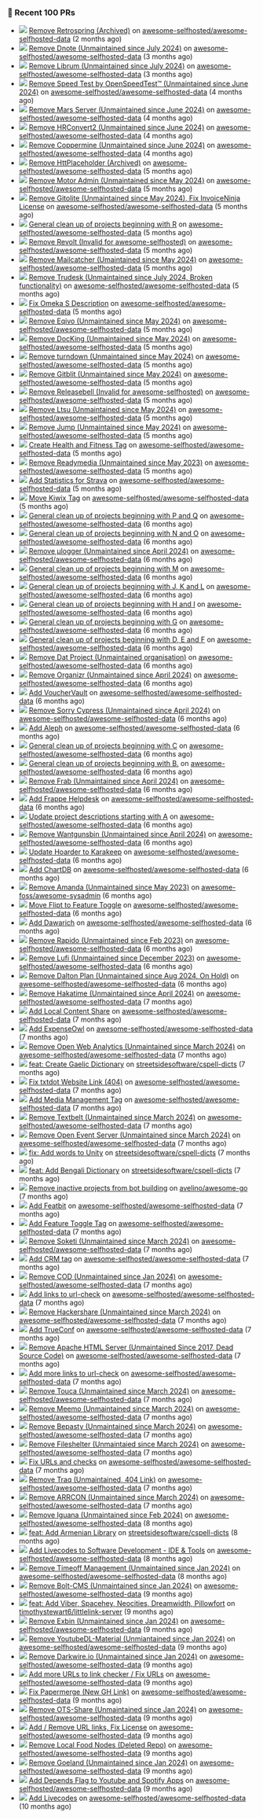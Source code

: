 ### 🔨 Recent 100 PRs

- ![](../assets/pr-merged.svg) [Remove Retrospring (Archived)](https://github.com/awesome-selfhosted/awesome-selfhosted-data/pull/1622) on [awesome-selfhosted/awesome-selfhosted-data](https://github.com/awesome-selfhosted/awesome-selfhosted-data) (2 months ago)
- ![](../assets/pr-merged.svg) [Remove Dnote (Unmaintained since July 2024)](https://github.com/awesome-selfhosted/awesome-selfhosted-data/pull/1476) on [awesome-selfhosted/awesome-selfhosted-data](https://github.com/awesome-selfhosted/awesome-selfhosted-data) (3 months ago)
- ![](../assets/pr-merged.svg) [Remove Librum (Unmaintained since July 2024)](https://github.com/awesome-selfhosted/awesome-selfhosted-data/pull/1475) on [awesome-selfhosted/awesome-selfhosted-data](https://github.com/awesome-selfhosted/awesome-selfhosted-data) (3 months ago)
- ![](../assets/pr-closed.svg) [Remove Speed Test by OpenSpeedTest™ (Unmaintained since June 2024)](https://github.com/awesome-selfhosted/awesome-selfhosted-data/pull/1450) on [awesome-selfhosted/awesome-selfhosted-data](https://github.com/awesome-selfhosted/awesome-selfhosted-data) (4 months ago)
- ![](../assets/pr-merged.svg) [Remove Mars Server (Unmaintained since June 2024)](https://github.com/awesome-selfhosted/awesome-selfhosted-data/pull/1449) on [awesome-selfhosted/awesome-selfhosted-data](https://github.com/awesome-selfhosted/awesome-selfhosted-data) (4 months ago)
- ![](../assets/pr-merged.svg) [Remove HRConvert2 (Unmaintained since June 2024)](https://github.com/awesome-selfhosted/awesome-selfhosted-data/pull/1448) on [awesome-selfhosted/awesome-selfhosted-data](https://github.com/awesome-selfhosted/awesome-selfhosted-data) (4 months ago)
- ![](../assets/pr-merged.svg) [Remove Coppermine (Unmaintained since June 2024)](https://github.com/awesome-selfhosted/awesome-selfhosted-data/pull/1447) on [awesome-selfhosted/awesome-selfhosted-data](https://github.com/awesome-selfhosted/awesome-selfhosted-data) (4 months ago)
- ![](../assets/pr-merged.svg) [Remove HttPlaceholder (Archived)](https://github.com/awesome-selfhosted/awesome-selfhosted-data/pull/1414) on [awesome-selfhosted/awesome-selfhosted-data](https://github.com/awesome-selfhosted/awesome-selfhosted-data) (5 months ago)
- ![](../assets/pr-merged.svg) [Remove Motor Admin (Unmaintained since May 2024)](https://github.com/awesome-selfhosted/awesome-selfhosted-data/pull/1413) on [awesome-selfhosted/awesome-selfhosted-data](https://github.com/awesome-selfhosted/awesome-selfhosted-data) (5 months ago)
- ![](../assets/pr-merged.svg) [Remove Gitolite (Unmaintained since May 2024), Fix InvoiceNinja License](https://github.com/awesome-selfhosted/awesome-selfhosted-data/pull/1410) on [awesome-selfhosted/awesome-selfhosted-data](https://github.com/awesome-selfhosted/awesome-selfhosted-data) (5 months ago)
- ![](../assets/pr-merged.svg) [General clean up of projects beginning with R](https://github.com/awesome-selfhosted/awesome-selfhosted-data/pull/1403) on [awesome-selfhosted/awesome-selfhosted-data](https://github.com/awesome-selfhosted/awesome-selfhosted-data) (5 months ago)
- ![](../assets/pr-closed.svg) [Remove Revolt (Invalid for awesome-selfhosted)](https://github.com/awesome-selfhosted/awesome-selfhosted-data/pull/1402) on [awesome-selfhosted/awesome-selfhosted-data](https://github.com/awesome-selfhosted/awesome-selfhosted-data) (5 months ago)
- ![](../assets/pr-merged.svg) [Remove Mailcatcher (Umaintained since May 2024)](https://github.com/awesome-selfhosted/awesome-selfhosted-data/pull/1401) on [awesome-selfhosted/awesome-selfhosted-data](https://github.com/awesome-selfhosted/awesome-selfhosted-data) (5 months ago)
- ![](../assets/pr-merged.svg) [Remove Trudesk (Unmaintained since July 2024, Broken functionality)](https://github.com/awesome-selfhosted/awesome-selfhosted-data/pull/1400) on [awesome-selfhosted/awesome-selfhosted-data](https://github.com/awesome-selfhosted/awesome-selfhosted-data) (5 months ago)
- ![](../assets/pr-merged.svg) [Fix Omeka S Description](https://github.com/awesome-selfhosted/awesome-selfhosted-data/pull/1399) on [awesome-selfhosted/awesome-selfhosted-data](https://github.com/awesome-selfhosted/awesome-selfhosted-data) (5 months ago)
- ![](../assets/pr-merged.svg) [Remove Eqivo (Unmaintained since May 2024)](https://github.com/awesome-selfhosted/awesome-selfhosted-data/pull/1398) on [awesome-selfhosted/awesome-selfhosted-data](https://github.com/awesome-selfhosted/awesome-selfhosted-data) (5 months ago)
- ![](../assets/pr-merged.svg) [Remove DocKing (Unmaintained since May 2024)](https://github.com/awesome-selfhosted/awesome-selfhosted-data/pull/1391) on [awesome-selfhosted/awesome-selfhosted-data](https://github.com/awesome-selfhosted/awesome-selfhosted-data) (5 months ago)
- ![](../assets/pr-merged.svg) [Remove turndown (Unmaintained since May 2024)](https://github.com/awesome-selfhosted/awesome-selfhosted-data/pull/1390) on [awesome-selfhosted/awesome-selfhosted-data](https://github.com/awesome-selfhosted/awesome-selfhosted-data) (5 months ago)
- ![](../assets/pr-merged.svg) [Remove Gitblit (Unmaintained since May 2024)](https://github.com/awesome-selfhosted/awesome-selfhosted-data/pull/1389) on [awesome-selfhosted/awesome-selfhosted-data](https://github.com/awesome-selfhosted/awesome-selfhosted-data) (5 months ago)
- ![](../assets/pr-merged.svg) [Remove Releasebell (Invalid for awesome-selfhosted)](https://github.com/awesome-selfhosted/awesome-selfhosted-data/pull/1384) on [awesome-selfhosted/awesome-selfhosted-data](https://github.com/awesome-selfhosted/awesome-selfhosted-data) (5 months ago)
- ![](../assets/pr-merged.svg) [Remove Ltsu (Unmaintained since May 2024)](https://github.com/awesome-selfhosted/awesome-selfhosted-data/pull/1383) on [awesome-selfhosted/awesome-selfhosted-data](https://github.com/awesome-selfhosted/awesome-selfhosted-data) (5 months ago)
- ![](../assets/pr-merged.svg) [Remove Jump (Unmaintained since May 2024)](https://github.com/awesome-selfhosted/awesome-selfhosted-data/pull/1377) on [awesome-selfhosted/awesome-selfhosted-data](https://github.com/awesome-selfhosted/awesome-selfhosted-data) (5 months ago)
- ![](../assets/pr-merged.svg) [Create Health and Fitness Tag](https://github.com/awesome-selfhosted/awesome-selfhosted-data/pull/1363) on [awesome-selfhosted/awesome-selfhosted-data](https://github.com/awesome-selfhosted/awesome-selfhosted-data) (5 months ago)
- ![](../assets/pr-merged.svg) [Remove Readymedia (Unmaintained since May 2023)](https://github.com/awesome-selfhosted/awesome-selfhosted-data/pull/1353) on [awesome-selfhosted/awesome-selfhosted-data](https://github.com/awesome-selfhosted/awesome-selfhosted-data) (5 months ago)
- ![](../assets/pr-merged.svg) [Add Statistics for Strava](https://github.com/awesome-selfhosted/awesome-selfhosted-data/pull/1351) on [awesome-selfhosted/awesome-selfhosted-data](https://github.com/awesome-selfhosted/awesome-selfhosted-data) (5 months ago)
- ![](../assets/pr-merged.svg) [Move Kiwix Tag](https://github.com/awesome-selfhosted/awesome-selfhosted-data/pull/1350) on [awesome-selfhosted/awesome-selfhosted-data](https://github.com/awesome-selfhosted/awesome-selfhosted-data) (5 months ago)
- ![](../assets/pr-merged.svg) [General clean up of projects beginning with P and Q](https://github.com/awesome-selfhosted/awesome-selfhosted-data/pull/1344) on [awesome-selfhosted/awesome-selfhosted-data](https://github.com/awesome-selfhosted/awesome-selfhosted-data) (6 months ago)
- ![](../assets/pr-merged.svg) [General clean up of projects beginning with  N and O](https://github.com/awesome-selfhosted/awesome-selfhosted-data/pull/1335) on [awesome-selfhosted/awesome-selfhosted-data](https://github.com/awesome-selfhosted/awesome-selfhosted-data) (6 months ago)
- ![](../assets/pr-closed.svg) [Remove μlogger (Unmaintained since April 2024)](https://github.com/awesome-selfhosted/awesome-selfhosted-data/pull/1332) on [awesome-selfhosted/awesome-selfhosted-data](https://github.com/awesome-selfhosted/awesome-selfhosted-data) (6 months ago)
- ![](../assets/pr-merged.svg) [General clean up of projects beginning with M](https://github.com/awesome-selfhosted/awesome-selfhosted-data/pull/1330) on [awesome-selfhosted/awesome-selfhosted-data](https://github.com/awesome-selfhosted/awesome-selfhosted-data) (6 months ago)
- ![](../assets/pr-merged.svg) [General clean up of projects beginning with J, K and L](https://github.com/awesome-selfhosted/awesome-selfhosted-data/pull/1325) on [awesome-selfhosted/awesome-selfhosted-data](https://github.com/awesome-selfhosted/awesome-selfhosted-data) (6 months ago)
- ![](../assets/pr-merged.svg) [General clean up of projects beginning with H and I](https://github.com/awesome-selfhosted/awesome-selfhosted-data/pull/1324) on [awesome-selfhosted/awesome-selfhosted-data](https://github.com/awesome-selfhosted/awesome-selfhosted-data) (6 months ago)
- ![](../assets/pr-merged.svg) [General clean up of projects beginning with G](https://github.com/awesome-selfhosted/awesome-selfhosted-data/pull/1323) on [awesome-selfhosted/awesome-selfhosted-data](https://github.com/awesome-selfhosted/awesome-selfhosted-data) (6 months ago)
- ![](../assets/pr-merged.svg) [General clean up of projects beginning with D, E and F](https://github.com/awesome-selfhosted/awesome-selfhosted-data/pull/1318) on [awesome-selfhosted/awesome-selfhosted-data](https://github.com/awesome-selfhosted/awesome-selfhosted-data) (6 months ago)
- ![](../assets/pr-merged.svg) [Remove Dat Project (Unmaintained organisation)](https://github.com/awesome-selfhosted/awesome-selfhosted-data/pull/1317) on [awesome-selfhosted/awesome-selfhosted-data](https://github.com/awesome-selfhosted/awesome-selfhosted-data) (6 months ago)
- ![](../assets/pr-merged.svg) [Remove Organizr (Unmaintained since April 2024)](https://github.com/awesome-selfhosted/awesome-selfhosted-data/pull/1316) on [awesome-selfhosted/awesome-selfhosted-data](https://github.com/awesome-selfhosted/awesome-selfhosted-data) (6 months ago)
- ![](../assets/pr-merged.svg) [Add VoucherVault](https://github.com/awesome-selfhosted/awesome-selfhosted-data/pull/1303) on [awesome-selfhosted/awesome-selfhosted-data](https://github.com/awesome-selfhosted/awesome-selfhosted-data) (6 months ago)
- ![](../assets/pr-merged.svg) [Remove Sorry Cypress (Unmaintained since April 2024)](https://github.com/awesome-selfhosted/awesome-selfhosted-data/pull/1301) on [awesome-selfhosted/awesome-selfhosted-data](https://github.com/awesome-selfhosted/awesome-selfhosted-data) (6 months ago)
- ![](../assets/pr-merged.svg) [Add Aleph](https://github.com/awesome-selfhosted/awesome-selfhosted-data/pull/1300) on [awesome-selfhosted/awesome-selfhosted-data](https://github.com/awesome-selfhosted/awesome-selfhosted-data) (6 months ago)
- ![](../assets/pr-merged.svg) [General clean up of projects beginning with C](https://github.com/awesome-selfhosted/awesome-selfhosted-data/pull/1299) on [awesome-selfhosted/awesome-selfhosted-data](https://github.com/awesome-selfhosted/awesome-selfhosted-data) (6 months ago)
- ![](../assets/pr-merged.svg) [General clean up of projects beginning with B.](https://github.com/awesome-selfhosted/awesome-selfhosted-data/pull/1296) on [awesome-selfhosted/awesome-selfhosted-data](https://github.com/awesome-selfhosted/awesome-selfhosted-data) (6 months ago)
- ![](../assets/pr-merged.svg) [Remove Frab (Unmaintained since April 2024)](https://github.com/awesome-selfhosted/awesome-selfhosted-data/pull/1290) on [awesome-selfhosted/awesome-selfhosted-data](https://github.com/awesome-selfhosted/awesome-selfhosted-data) (6 months ago)
- ![](../assets/pr-merged.svg) [Add Frappe Helpdesk](https://github.com/awesome-selfhosted/awesome-selfhosted-data/pull/1289) on [awesome-selfhosted/awesome-selfhosted-data](https://github.com/awesome-selfhosted/awesome-selfhosted-data) (6 months ago)
- ![](../assets/pr-merged.svg) [Update project descriptions starting with A](https://github.com/awesome-selfhosted/awesome-selfhosted-data/pull/1286) on [awesome-selfhosted/awesome-selfhosted-data](https://github.com/awesome-selfhosted/awesome-selfhosted-data) (6 months ago)
- ![](../assets/pr-merged.svg) [Remove Wantgunsbin (Unmaintained since April 2024)](https://github.com/awesome-selfhosted/awesome-selfhosted-data/pull/1285) on [awesome-selfhosted/awesome-selfhosted-data](https://github.com/awesome-selfhosted/awesome-selfhosted-data) (6 months ago)
- ![](../assets/pr-merged.svg) [Update Hoarder to Karakeep](https://github.com/awesome-selfhosted/awesome-selfhosted-data/pull/1284) on [awesome-selfhosted/awesome-selfhosted-data](https://github.com/awesome-selfhosted/awesome-selfhosted-data) (6 months ago)
- ![](../assets/pr-merged.svg) [Add ChartDB](https://github.com/awesome-selfhosted/awesome-selfhosted-data/pull/1280) on [awesome-selfhosted/awesome-selfhosted-data](https://github.com/awesome-selfhosted/awesome-selfhosted-data) (6 months ago)
- ![](../assets/pr-merged.svg) [Remove Amanda (Unmaintained since May 2023)](https://github.com/awesome-foss/awesome-sysadmin/pull/612) on [awesome-foss/awesome-sysadmin](https://github.com/awesome-foss/awesome-sysadmin) (6 months ago)
- ![](../assets/pr-merged.svg) [Move Flipt to Feature Toggle](https://github.com/awesome-selfhosted/awesome-selfhosted-data/pull/1279) on [awesome-selfhosted/awesome-selfhosted-data](https://github.com/awesome-selfhosted/awesome-selfhosted-data) (6 months ago)
- ![](../assets/pr-merged.svg) [Add Dawarich](https://github.com/awesome-selfhosted/awesome-selfhosted-data/pull/1278) on [awesome-selfhosted/awesome-selfhosted-data](https://github.com/awesome-selfhosted/awesome-selfhosted-data) (6 months ago)
- ![](../assets/pr-merged.svg) [Remove Rapido (Unmaintained since Feb 2023)](https://github.com/awesome-selfhosted/awesome-selfhosted-data/pull/1277) on [awesome-selfhosted/awesome-selfhosted-data](https://github.com/awesome-selfhosted/awesome-selfhosted-data) (6 months ago)
- ![](../assets/pr-merged.svg) [Remove Lufi (Unmaintained since December 2023)](https://github.com/awesome-selfhosted/awesome-selfhosted-data/pull/1276) on [awesome-selfhosted/awesome-selfhosted-data](https://github.com/awesome-selfhosted/awesome-selfhosted-data) (6 months ago)
- ![](../assets/pr-merged.svg) [Remove Dalton Plan (Unmaintained since Aug 2024, On Hold)](https://github.com/awesome-selfhosted/awesome-selfhosted-data/pull/1275) on [awesome-selfhosted/awesome-selfhosted-data](https://github.com/awesome-selfhosted/awesome-selfhosted-data) (6 months ago)
- ![](../assets/pr-merged.svg) [Remove Hakatime (Unmaintained since April 2024)](https://github.com/awesome-selfhosted/awesome-selfhosted-data/pull/1271) on [awesome-selfhosted/awesome-selfhosted-data](https://github.com/awesome-selfhosted/awesome-selfhosted-data) (7 months ago)
- ![](../assets/pr-merged.svg) [Add Local Content Share](https://github.com/awesome-selfhosted/awesome-selfhosted-data/pull/1267) on [awesome-selfhosted/awesome-selfhosted-data](https://github.com/awesome-selfhosted/awesome-selfhosted-data) (7 months ago)
- ![](../assets/pr-merged.svg) [Add ExpenseOwl](https://github.com/awesome-selfhosted/awesome-selfhosted-data/pull/1263) on [awesome-selfhosted/awesome-selfhosted-data](https://github.com/awesome-selfhosted/awesome-selfhosted-data) (7 months ago)
- ![](../assets/pr-merged.svg) [Remove Open Web Analytics (Unmaintained since March 2024)](https://github.com/awesome-selfhosted/awesome-selfhosted-data/pull/1258) on [awesome-selfhosted/awesome-selfhosted-data](https://github.com/awesome-selfhosted/awesome-selfhosted-data) (7 months ago)
- ![](../assets/pr-merged.svg) [feat: Create Gaelic Dictionary](https://github.com/streetsidesoftware/cspell-dicts/pull/4223) on [streetsidesoftware/cspell-dicts](https://github.com/streetsidesoftware/cspell-dicts) (7 months ago)
- ![](../assets/pr-merged.svg) [Fix txtdot Website Link (404)](https://github.com/awesome-selfhosted/awesome-selfhosted-data/pull/1250) on [awesome-selfhosted/awesome-selfhosted-data](https://github.com/awesome-selfhosted/awesome-selfhosted-data) (7 months ago)
- ![](../assets/pr-merged.svg) [Add Media Management Tag](https://github.com/awesome-selfhosted/awesome-selfhosted-data/pull/1249) on [awesome-selfhosted/awesome-selfhosted-data](https://github.com/awesome-selfhosted/awesome-selfhosted-data) (7 months ago)
- ![](../assets/pr-merged.svg) [Remove Textbelt (Unmaintained since March 2024)](https://github.com/awesome-selfhosted/awesome-selfhosted-data/pull/1244) on [awesome-selfhosted/awesome-selfhosted-data](https://github.com/awesome-selfhosted/awesome-selfhosted-data) (7 months ago)
- ![](../assets/pr-merged.svg) [Remove Open Event Server (Unmaintained since March 2024)](https://github.com/awesome-selfhosted/awesome-selfhosted-data/pull/1243) on [awesome-selfhosted/awesome-selfhosted-data](https://github.com/awesome-selfhosted/awesome-selfhosted-data) (7 months ago)
- ![](../assets/pr-merged.svg) [fix: Add words to Unity](https://github.com/streetsidesoftware/cspell-dicts/pull/4197) on [streetsidesoftware/cspell-dicts](https://github.com/streetsidesoftware/cspell-dicts) (7 months ago)
- ![](../assets/pr-closed.svg) [feat: Add Bengali Dictionary](https://github.com/streetsidesoftware/cspell-dicts/pull/4196) on [streetsidesoftware/cspell-dicts](https://github.com/streetsidesoftware/cspell-dicts) (7 months ago)
- ![](../assets/pr-merged.svg) [Remove inactive projects from bot building](https://github.com/avelino/awesome-go/pull/5654) on [avelino/awesome-go](https://github.com/avelino/awesome-go) (7 months ago)
- ![](../assets/pr-merged.svg) [Add Featbit](https://github.com/awesome-selfhosted/awesome-selfhosted-data/pull/1238) on [awesome-selfhosted/awesome-selfhosted-data](https://github.com/awesome-selfhosted/awesome-selfhosted-data) (7 months ago)
- ![](../assets/pr-merged.svg) [Add Feature Toggle Tag](https://github.com/awesome-selfhosted/awesome-selfhosted-data/pull/1237) on [awesome-selfhosted/awesome-selfhosted-data](https://github.com/awesome-selfhosted/awesome-selfhosted-data) (7 months ago)
- ![](../assets/pr-merged.svg) [Remove Soketi (Unmaintained since March 2024)](https://github.com/awesome-selfhosted/awesome-selfhosted-data/pull/1233) on [awesome-selfhosted/awesome-selfhosted-data](https://github.com/awesome-selfhosted/awesome-selfhosted-data) (7 months ago)
- ![](../assets/pr-merged.svg) [Add CRM tag](https://github.com/awesome-selfhosted/awesome-selfhosted-data/pull/1232) on [awesome-selfhosted/awesome-selfhosted-data](https://github.com/awesome-selfhosted/awesome-selfhosted-data) (7 months ago)
- ![](../assets/pr-merged.svg) [Remove COD (Unmaintained since Jan 2024)](https://github.com/awesome-selfhosted/awesome-selfhosted-data/pull/1220) on [awesome-selfhosted/awesome-selfhosted-data](https://github.com/awesome-selfhosted/awesome-selfhosted-data) (7 months ago)
- ![](../assets/pr-merged.svg) [Add links to url-check](https://github.com/awesome-selfhosted/awesome-selfhosted-data/pull/1218) on [awesome-selfhosted/awesome-selfhosted-data](https://github.com/awesome-selfhosted/awesome-selfhosted-data) (7 months ago)
- ![](../assets/pr-merged.svg) [Remove Hackershare (Unmaintained since March 2024)](https://github.com/awesome-selfhosted/awesome-selfhosted-data/pull/1209) on [awesome-selfhosted/awesome-selfhosted-data](https://github.com/awesome-selfhosted/awesome-selfhosted-data) (7 months ago)
- ![](../assets/pr-merged.svg) [Add TrueConf](https://github.com/awesome-selfhosted/awesome-selfhosted-data/pull/1208) on [awesome-selfhosted/awesome-selfhosted-data](https://github.com/awesome-selfhosted/awesome-selfhosted-data) (7 months ago)
- ![](../assets/pr-closed.svg) [Remove Apache HTML Server (Unmaintained Since 2017, Dead Source Code)](https://github.com/awesome-selfhosted/awesome-selfhosted-data/pull/1203) on [awesome-selfhosted/awesome-selfhosted-data](https://github.com/awesome-selfhosted/awesome-selfhosted-data) (7 months ago)
- ![](../assets/pr-merged.svg) [Add more links to url-check](https://github.com/awesome-selfhosted/awesome-selfhosted-data/pull/1201) on [awesome-selfhosted/awesome-selfhosted-data](https://github.com/awesome-selfhosted/awesome-selfhosted-data) (7 months ago)
- ![](../assets/pr-merged.svg) [Remove Touca (Unmaintained since March 2024)](https://github.com/awesome-selfhosted/awesome-selfhosted-data/pull/1199) on [awesome-selfhosted/awesome-selfhosted-data](https://github.com/awesome-selfhosted/awesome-selfhosted-data) (7 months ago)
- ![](../assets/pr-merged.svg) [Remove Meemo (Unmaintained since March 2024)](https://github.com/awesome-selfhosted/awesome-selfhosted-data/pull/1198) on [awesome-selfhosted/awesome-selfhosted-data](https://github.com/awesome-selfhosted/awesome-selfhosted-data) (7 months ago)
- ![](../assets/pr-merged.svg) [Remove Bepasty (Unmaintained since March 2024)](https://github.com/awesome-selfhosted/awesome-selfhosted-data/pull/1197) on [awesome-selfhosted/awesome-selfhosted-data](https://github.com/awesome-selfhosted/awesome-selfhosted-data) (7 months ago)
- ![](../assets/pr-merged.svg) [Remove Fileshelter (Unmaintaied since March 2024)](https://github.com/awesome-selfhosted/awesome-selfhosted-data/pull/1195) on [awesome-selfhosted/awesome-selfhosted-data](https://github.com/awesome-selfhosted/awesome-selfhosted-data) (7 months ago)
- ![](../assets/pr-merged.svg) [Fix URLs and checks](https://github.com/awesome-selfhosted/awesome-selfhosted-data/pull/1194) on [awesome-selfhosted/awesome-selfhosted-data](https://github.com/awesome-selfhosted/awesome-selfhosted-data) (7 months ago)
- ![](../assets/pr-closed.svg) [Remove Traq (Unmaintained, 404 Link)](https://github.com/awesome-selfhosted/awesome-selfhosted-data/pull/1193) on [awesome-selfhosted/awesome-selfhosted-data](https://github.com/awesome-selfhosted/awesome-selfhosted-data) (7 months ago)
- ![](../assets/pr-merged.svg) [Remove ARRCON (Unmaintained since March 2024)](https://github.com/awesome-selfhosted/awesome-selfhosted-data/pull/1192) on [awesome-selfhosted/awesome-selfhosted-data](https://github.com/awesome-selfhosted/awesome-selfhosted-data) (7 months ago)
- ![](../assets/pr-merged.svg) [Remove Iguana (Unmaintained since Feb 2024)](https://github.com/awesome-selfhosted/awesome-selfhosted-data/pull/1172) on [awesome-selfhosted/awesome-selfhosted-data](https://github.com/awesome-selfhosted/awesome-selfhosted-data) (8 months ago)
- ![](../assets/pr-closed.svg) [feat: Add Armenian Library](https://github.com/streetsidesoftware/cspell-dicts/pull/4049) on [streetsidesoftware/cspell-dicts](https://github.com/streetsidesoftware/cspell-dicts) (8 months ago)
- ![](../assets/pr-merged.svg) [Add Livecodes to Software Development - IDE &amp; Tools](https://github.com/awesome-selfhosted/awesome-selfhosted-data/pull/1137) on [awesome-selfhosted/awesome-selfhosted-data](https://github.com/awesome-selfhosted/awesome-selfhosted-data) (8 months ago)
- ![](../assets/pr-closed.svg) [Remove Timeoff Management (Unmaintained since Jan 2024)](https://github.com/awesome-selfhosted/awesome-selfhosted-data/pull/1135) on [awesome-selfhosted/awesome-selfhosted-data](https://github.com/awesome-selfhosted/awesome-selfhosted-data) (8 months ago)
- ![](../assets/pr-merged.svg) [Remove Bolt-CMS (Unmaintained since Jan 2024)](https://github.com/awesome-selfhosted/awesome-selfhosted-data/pull/1120) on [awesome-selfhosted/awesome-selfhosted-data](https://github.com/awesome-selfhosted/awesome-selfhosted-data) (9 months ago)
- ![](../assets/pr-merged.svg) [feat: Add Viber, Spacehey, Neocities, Dreamwidth, Pillowfort](https://github.com/timothystewart6/littlelink-server/pull/716) on [timothystewart6/littlelink-server](https://github.com/timothystewart6/littlelink-server) (9 months ago)
- ![](../assets/pr-merged.svg) [Remove Exbin (Unmaintained since Jan 2024)](https://github.com/awesome-selfhosted/awesome-selfhosted-data/pull/1115) on [awesome-selfhosted/awesome-selfhosted-data](https://github.com/awesome-selfhosted/awesome-selfhosted-data) (9 months ago)
- ![](../assets/pr-merged.svg) [Remove YoutubeDL-Material (Unmiantained since Jan 2024)](https://github.com/awesome-selfhosted/awesome-selfhosted-data/pull/1112) on [awesome-selfhosted/awesome-selfhosted-data](https://github.com/awesome-selfhosted/awesome-selfhosted-data) (9 months ago)
- ![](../assets/pr-merged.svg) [Remove Darkwire.io (Unmaintained since Jan 2024)](https://github.com/awesome-selfhosted/awesome-selfhosted-data/pull/1110) on [awesome-selfhosted/awesome-selfhosted-data](https://github.com/awesome-selfhosted/awesome-selfhosted-data) (9 months ago)
- ![](../assets/pr-merged.svg) [Add more URLs to link checker / Fix URLs](https://github.com/awesome-selfhosted/awesome-selfhosted-data/pull/1109) on [awesome-selfhosted/awesome-selfhosted-data](https://github.com/awesome-selfhosted/awesome-selfhosted-data) (9 months ago)
- ![](../assets/pr-merged.svg) [Fix Papermerge (New GH Link)](https://github.com/awesome-selfhosted/awesome-selfhosted-data/pull/1107) on [awesome-selfhosted/awesome-selfhosted-data](https://github.com/awesome-selfhosted/awesome-selfhosted-data) (9 months ago)
- ![](../assets/pr-merged.svg) [Remove OTS-Share (Unmaintained since Jan 2024)](https://github.com/awesome-selfhosted/awesome-selfhosted-data/pull/1100) on [awesome-selfhosted/awesome-selfhosted-data](https://github.com/awesome-selfhosted/awesome-selfhosted-data) (9 months ago)
- ![](../assets/pr-merged.svg) [Add  / Remove URL links, Fix License](https://github.com/awesome-selfhosted/awesome-selfhosted-data/pull/1094) on [awesome-selfhosted/awesome-selfhosted-data](https://github.com/awesome-selfhosted/awesome-selfhosted-data) (9 months ago)
- ![](../assets/pr-merged.svg) [Remove Local Food Nodes (Deleted Repo)](https://github.com/awesome-selfhosted/awesome-selfhosted-data/pull/1093) on [awesome-selfhosted/awesome-selfhosted-data](https://github.com/awesome-selfhosted/awesome-selfhosted-data) (9 months ago)
- ![](../assets/pr-merged.svg) [Remove Goeland (Unmaintained since Jan 2024)](https://github.com/awesome-selfhosted/awesome-selfhosted-data/pull/1091) on [awesome-selfhosted/awesome-selfhosted-data](https://github.com/awesome-selfhosted/awesome-selfhosted-data) (9 months ago)
- ![](../assets/pr-merged.svg) [Add Depends Flag to Youtube and Spotify Apps](https://github.com/awesome-selfhosted/awesome-selfhosted-data/pull/1089) on [awesome-selfhosted/awesome-selfhosted-data](https://github.com/awesome-selfhosted/awesome-selfhosted-data) (9 months ago)
- ![](../assets/pr-closed.svg) [Add Livecodes](https://github.com/awesome-selfhosted/awesome-selfhosted-data/pull/1086) on [awesome-selfhosted/awesome-selfhosted-data](https://github.com/awesome-selfhosted/awesome-selfhosted-data) (10 months ago)